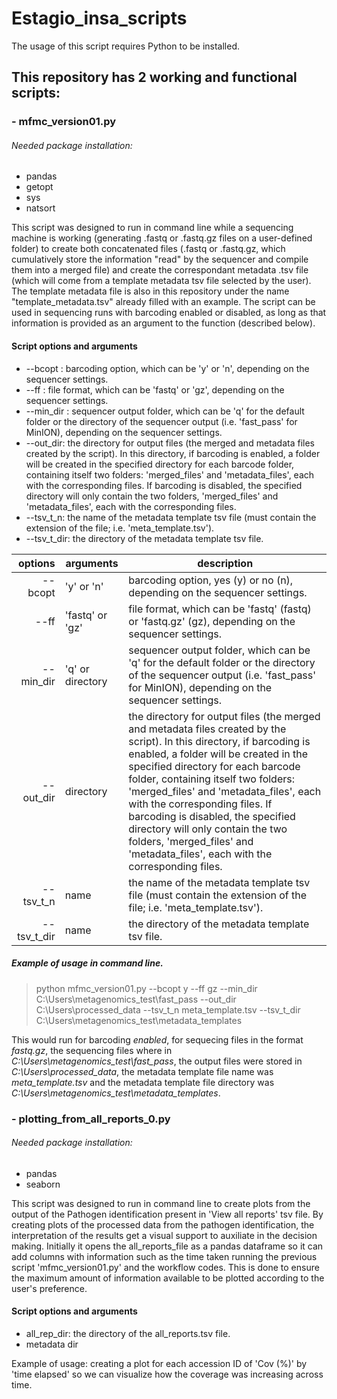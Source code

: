 # Estagio_insa_scripts
The usage of this script requires Python to be installed.

## This repository has 2 working and functional scripts:
### - mfmc_version01.py
###### Needed package installation:
- pandas
- getopt
- sys
- natsort

This script was designed to run in command line while a sequencing machine is working (generating .fastq or .fastq.gz files on a user-defined folder) to create both concatenated files (.fastq or .fastq.gz, which cumulatively store the information "read" by the sequencer and compile them into a merged file) and create the correspondant metadata .tsv file (which will come from a template metadata tsv file selected by the user). The template metadata file is also in this repository under the name "template_metadata.tsv" already filled with an example.
The script can be used in sequencing runs with barcoding enabled or disabled, as long as that information is provided as an argument to the function (described below).

#### Script options and arguments
- --bcopt : barcoding option, which can be 'y' or 'n', depending on the sequencer settings.
- --ff : file format, which can be 'fastq' or 'gz', depending on the sequencer settings.
- --min_dir : sequencer output folder, which can be 'q' for the default folder or the directory of the sequencer output (i.e. 'fast_pass' for MinION), depending on the sequencer settings.
- --out_dir: the directory for output files (the merged and metadata files created by the script). In this directory, if barcoding is enabled, a folder will be created in the specified directory for each barcode folder, containing itself two folders: 'merged_files' and 'metadata_files', each with the corresponding files. If barcoding is disabled, the specified directory will only contain the two folders, 'merged_files' and 'metadata_files', each with the corresponding files.
- --tsv_t_n: the name of the metadata template tsv file (must contain the extension of the file; i.e. 'meta_template.tsv').
- --tsv_t_dir: the directory of the metadata template tsv file.

| options | arguments | description |
|-------:|-----------|-----------|
|--bcopt| 'y' or 'n'| barcoding option, yes (y) or no (n), depending on the sequencer settings.|
|--ff| 'fastq' or 'gz'| file format, which can be 'fastq' (fastq) or 'fastq.gz' (gz), depending on the sequencer settings.|
|--min_dir| 'q' or directory| sequencer output folder, which can be 'q' for the default folder or the directory of the sequencer output (i.e. 'fast_pass' for MinION), depending on the sequencer settings.|
|--out_dir|directory| the directory for output files (the merged and metadata files created by the script). In this directory, if barcoding is enabled, a folder will be created in the specified directory for each barcode folder, containing itself two folders: 'merged_files' and 'metadata_files', each with the corresponding files. If barcoding is disabled, the specified directory will only contain the two folders, 'merged_files' and 'metadata_files', each with the corresponding files.|
|--tsv_t_n|name| the name of the metadata template tsv file (must contain the extension of the file; i.e. 'meta_template.tsv').|
|--tsv_t_dir| name| the directory of the metadata template tsv file. |

##### Example of usage in command line.
> python mfmc_version01.py --bcopt y --ff gz --min_dir C:\Users\metagenomics_test\fast_pass --out_dir C:\Users\processed_data --tsv_t_n meta_template.tsv --tsv_t_dir C:\Users\metagenomics_test\metadata_templates

This would run for barcoding *enabled*, for sequecing files in the format *fastq.gz*, the sequencing files where in *C:\Users\metagenomics_test\fast_pass*, the output files were stored in *C:\Users\processed_data*, the metadata template file name was *meta_template.tsv* and the metadata template file directory was *C:\Users\metagenomics_test\metadata_templates*.


### - plotting_from_all_reports_0.py
###### Needed package installation:
- pandas
- seaborn

This script was designed to run in command line to create plots from the output of the Pathogen identification present in 'View all reports' tsv file. By creating plots of the processed data from the pathogen identification, the interpretation of the results get a visual support to auxiliate in the decision making.
Initially it opens the all_reports_file as a pandas dataframe so it can add columns with information such as the time taken running the previous script 'mfmc_version01.py' and the workflow codes. This is done to ensure the maximum amount of information available to be plotted according to the user's preference.

#### Script options and arguments
- all_rep_dir: the directory of the all_reports.tsv file.
- metadata dir

Example of usage: creating a plot for each accession ID of 'Cov (%)' by 'time elapsed' so we can visualize how the coverage was increasing across time.



















